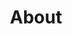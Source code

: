 ---
layout: blog
title: About
permalink: /about/

redirect_to: https://github.com/danielsaidi/richtextkit
---
